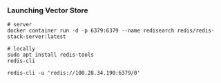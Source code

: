 ### Launching Vector Store

```shell
# server
docker container run -d -p 6379:6379 --name redisearch redis/redis-stack-server:latest

# locally
sudo apt install redis-tools
redis-cli 

redis-cli -u 'redis://100.28.34.190:6379/0'
```